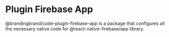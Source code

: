 # Plugin Firebase App

@brandingbrand/code-plugin-firebase-app is a package that configures all the necessary native code for @react-native-firebase/app library.
